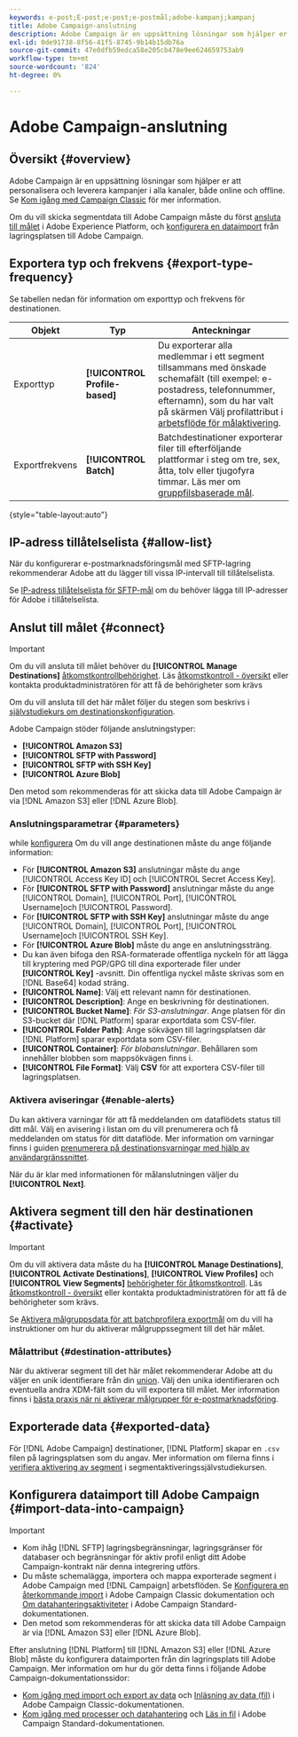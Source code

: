 ```yaml
---
keywords: e-post;E-post;e-post;e-postmål;adobe-kampanj;kampanj
title: Adobe Campaign-anslutning
description: Adobe Campaign är en uppsättning lösningar som hjälper er att personalisera och leverera kampanjer i alla kanaler, både online och offline.
exl-id: 0de91738-8f56-41f5-8745-9b14b15db76a
source-git-commit: 47e0dfb59edca58e205cb478e9ee624659753ab9
workflow-type: tm+mt
source-wordcount: '824'
ht-degree: 0%

---
```


# Adobe Campaign-anslutning

## Översikt {#overview}

Adobe Campaign är en uppsättning lösningar som hjälper er att personalisera och leverera kampanjer i alla kanaler, både online och offline. Se [Kom igång med Campaign Classic](https://experienceleague.adobe.com/docs/campaign-classic/using/getting-started/starting-with-adobe-campaign/about-adobe-campaign-classic.html) för mer information.

Om du vill skicka segmentdata till Adobe Campaign måste du först [ansluta till målet](#connect-destination) i Adobe Experience Platform, och [konfigurera en dataimport](#import-data-into-campaign) från lagringsplatsen till Adobe Campaign.

## Exportera typ och frekvens {#export-type-frequency}

Se tabellen nedan för information om exporttyp och frekvens för destinationen.

| Objekt | Typ | Anteckningar |
---------|----------|---------|
| Exporttyp | **[!UICONTROL Profile-based]** | Du exporterar alla medlemmar i ett segment tillsammans med önskade schemafält (till exempel: e-postadress, telefonnummer, efternamn), som du har valt på skärmen Välj profilattribut i [arbetsflöde för målaktivering](../../ui/activate-batch-profile-destinations.md#select-attributes). |
| Exportfrekvens | **[!UICONTROL Batch]** | Batchdestinationer exporterar filer till efterföljande plattformar i steg om tre, sex, åtta, tolv eller tjugofyra timmar. Läs mer om [gruppfilsbaserade mål](/help/destinations/destination-types.md#file-based). |

{style="table-layout:auto"}

## IP-adress tillåtelselista {#allow-list}

När du konfigurerar e-postmarknadsföringsmål med SFTP-lagring rekommenderar Adobe att du lägger till vissa IP-intervall till tillåtelselista.

Se [IP-adress tillåtelselista för SFTP-mål](../cloud-storage/ip-address-allow-list.md) om du behöver lägga till IP-adresser för Adobe i tillåtelselista.

## Anslut till målet {#connect}

>[!IMPORTANT]
> 
>Om du vill ansluta till målet behöver du **[!UICONTROL Manage Destinations]** [åtkomstkontrollbehörighet](/help/access-control/home.md#permissions). Läs [åtkomstkontroll - översikt](/help/access-control/ui/overview.md) eller kontakta produktadministratören för att få de behörigheter som krävs

Om du vill ansluta till det här målet följer du stegen som beskrivs i [självstudiekurs om destinationskonfiguration](../../ui/connect-destination.md).

Adobe Campaign stöder följande anslutningstyper:

* **[!UICONTROL Amazon S3]**
* **[!UICONTROL SFTP with Password]**
* **[!UICONTROL SFTP with SSH Key]**
* **[!UICONTROL Azure Blob]**

Den metod som rekommenderas för att skicka data till Adobe Campaign är via [!DNL Amazon S3] eller [!DNL Azure Blob].

### Anslutningsparametrar {#parameters}

while [konfigurera](../../ui/connect-destination.md) Om du vill ange destinationen måste du ange följande information:

* För **[!UICONTROL Amazon S3]** anslutningar måste du ange [!UICONTROL Access Key ID] och [!UICONTROL Secret Access Key].
* För **[!UICONTROL SFTP with Password]** anslutningar måste du ange [!UICONTROL Domain], [!UICONTROL Port], [!UICONTROL Username]och [!UICONTROL Password].
* För **[!UICONTROL SFTP with SSH Key]** anslutningar måste du ange [!UICONTROL Domain], [!UICONTROL Port], [!UICONTROL Username]och [!UICONTROL SSH Key].
* För **[!UICONTROL Azure Blob]** måste du ange en anslutningssträng.
* Du kan även bifoga den RSA-formaterade offentliga nyckeln för att lägga till kryptering med PGP/GPG till dina exporterade filer under **[!UICONTROL Key]** -avsnitt. Din offentliga nyckel måste skrivas som en [!DNL Base64] kodad sträng.
* **[!UICONTROL Name]**: Välj ett relevant namn för destinationen.
* **[!UICONTROL Description]**: Ange en beskrivning för destinationen.
* **[!UICONTROL Bucket Name]**: *För S3-anslutningar*. Ange platsen för din S3-bucket där [!DNL Platform] sparar exportdata som CSV-filer.
* **[!UICONTROL Folder Path]**: Ange sökvägen till lagringsplatsen där [!DNL Platform] sparar exportdata som CSV-filer.
* **[!UICONTROL Container]**: *För blobanslutningar*. Behållaren som innehåller blobben som mappsökvägen finns i.
* **[!UICONTROL File Format]**: Välj **CSV** för att exportera CSV-filer till lagringsplatsen.

### Aktivera aviseringar {#enable-alerts}

Du kan aktivera varningar för att få meddelanden om dataflödets status till ditt mål. Välj en avisering i listan om du vill prenumerera och få meddelanden om status för ditt dataflöde. Mer information om varningar finns i guiden [prenumerera på destinationsvarningar med hjälp av användargränssnittet](../../ui/alerts.md).

När du är klar med informationen för målanslutningen väljer du **[!UICONTROL Next]**.

## Aktivera segment till den här destinationen {#activate}

>[!IMPORTANT]
> 
>Om du vill aktivera data måste du ha **[!UICONTROL Manage Destinations]**, **[!UICONTROL Activate Destinations]**, **[!UICONTROL View Profiles]** och **[!UICONTROL View Segments]** [behörigheter för åtkomstkontroll](/help/access-control/home.md#permissions). Läs [åtkomstkontroll - översikt](/help/access-control/ui/overview.md) eller kontakta produktadministratören för att få de behörigheter som krävs.


Se [Aktivera målgruppsdata för att batchprofilera exportmål](../../ui/activate-batch-profile-destinations.md) om du vill ha instruktioner om hur du aktiverar målgruppssegment till det här målet.

### Målattribut {#destination-attributes}

När du aktiverar segment till det här målet rekommenderar Adobe att du väljer en unik identifierare från din [union](../../../profile/home.md#profile-fragments-and-union-schemas). Välj den unika identifieraren och eventuella andra XDM-fält som du vill exportera till målet. Mer information finns i [bästa praxis när ni aktiverar målgrupper för e-postmarknadsföring](overview.md#best-practices).

## Exporterade data {#exported-data}

För [!DNL Adobe Campaign] destinationer, [!DNL Platform] skapar en `.csv` filen på lagringsplatsen som du angav. Mer information om filerna finns i [verifiera aktivering av segment](../../ui/activate-batch-profile-destinations.md#verify) i segmentaktiveringssjälvstudiekursen.

## Konfigurera dataimport till Adobe Campaign {#import-data-into-campaign}

>[!IMPORTANT]
>
>* Kom ihåg [!DNL SFTP] lagringsbegränsningar, lagringsgränser för databaser och begränsningar för aktiv profil enligt ditt Adobe Campaign-kontrakt när denna integrering utförs.
>* Du måste schemalägga, importera och mappa exporterade segment i Adobe Campaign med [!DNL Campaign] arbetsflöden. Se [Konfigurera en återkommande import](https://experienceleague.adobe.com/docs/campaign-classic/using/automating-with-workflows/use-cases/data-management/recurring-import-workflow.html) i Adobe Campaign Classic dokumentation och [Om datahanteringsaktiviteter](https://experienceleague.adobe.com/docs/campaign-standard/using/managing-processes-and-data/data-management-activities/about-data-management-activities.html) i Adobe Campaign Standard-dokumentationen.
>* Den metod som rekommenderas för att skicka data till Adobe Campaign är via [!DNL Amazon S3] eller [!DNL Azure Blob].


Efter anslutning [!DNL Platform] till [!DNL Amazon S3] eller [!DNL Azure Blob] måste du konfigurera dataimporten från din lagringsplats till Adobe Campaign. Mer information om hur du gör detta finns i följande Adobe Campaign-dokumentationssidor:
* [Kom igång med import och export av data](https://experienceleague.adobe.com/docs/campaign-classic/using/getting-started/importing-and-exporting-data/get-started-data-import-export.html) och [Inläsning av data (fil)](https://experienceleague.adobe.com/docs/campaign-classic/using/automating-with-workflows/action-activities/data-loading--file-.html) i Adobe Campaign Classic-dokumentationen.
* [Kom igång med processer och datahantering](https://experienceleague.adobe.com/docs/campaign-standard/using/managing-processes-and-data/get-started-workflows.html) och [Läs in fil](https://experienceleague.adobe.com/docs/campaign-standard/using/managing-processes-and-data/data-management-activities/load-file.html) i Adobe Campaign Standard-dokumentationen.
